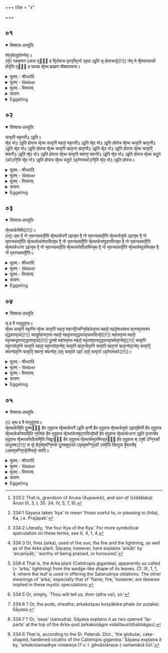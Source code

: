 +++
title = "४"

+++


## ०१


<details open><summary>विश्वास-प्रस्तुतिः</summary>

श्वेत᳘केतुर्हारुणेयः᳘॥  
(यो᳘) यक्ष्य᳘माण ऽआस त᳘ᳫँ᳘ ह पि᳘तोवाच का᳘नृत्वि᳘जो ऽवृथा ऽइ᳘ति स᳘ होवाचायं᳘[[!!]] न्वेव᳘ मे व्वै᳘श्वावसव्यो होते᳘ति त᳘ᳫँ᳘ ह पप्रच्छ व्वे᳘त्थ ब्राह्मण व्वैश्वावसव्य॥
</details>

<details><summary>मूलम् - श्रीधरादि</summary>

श्वेत᳘केतुर्हारुणेयः᳘॥  
(यो᳘) यक्ष्य᳘माण ऽआस त᳘ᳫँ᳘ ह पि᳘तोवाच का᳘नृत्वि᳘जो ऽवृथा ऽइ᳘ति स᳘ होवाचायं᳘[[!!]] न्वेव᳘ मे व्वै᳘श्वावसव्यो होते᳘ति त᳘ᳫँ᳘ ह पप्रच्छ व्वे᳘त्थ ब्राह्मण व्वैश्वावसव्य॥
</details>

<details><summary>मूलम् - Weber</summary>

श्वेत᳘केतुर्हारुणेयः᳟॥  
यक्ष्य᳘माण आस त᳘ᳫं᳘ ह पिॗतोवाच का᳘नृत्वि᳘जोऽवृथा इ᳘ति स᳘ होवाचाॗयं न्वेव᳘ मे वै᳘श्वावसव्यो होते᳘ति त᳘ᳫं᳘ ह पप्रछ वे᳘त्थ ब्राह्मण वैश्वावसव्य॥
</details>

<details><summary>मूलम् - विस्वरम्</summary>

श्वेतकेतुर्हारुणेयो यक्ष्यमाण आस । तं ह पितोवाच- कानृत्विजो ऽवृथा इति । स होवाच- अयं न्वेव मे वैश्वावसव्यो होतेति । तं ह पप्रच्छ- वेत्थ ब्राह्मण वैश्वावसव्य ॥ १ ॥ 
</details>

<details><summary>सायणः</summary>

उत्तरब्राह्मणे ऽग्निवाय्वादित्यपुरुषाणामोषधि-वनस्पत्युदकचन्द्रपशूनां च बहुविधनामव्यपदेश्यत्वेन स्तुतिः । तत्रापि पुरुषस्यार्करूपतया च स्तुतिरनेकैः प्रश्नप्रतिवचनैः प्रतिपाद्यते । तौ प्रष्टृप्रतिवक्तारौ दर्शयितुं तत्प्रसङ्गमादावाह- **श्वेतकेतुर्हारुणेय** इति । पूर्वं 'श्वेतकेतुः' नाम 'यक्ष्यमाणो' बभूव । 'तम्' पुत्रं 'पिता' उक्तवान् । हे पुत्र ! 'कान्' कीदृशान् 'ऋत्विजः' वृत्तवानसीति- पितुर्वचनम् । 'स होवाच' इत्यादिना श्वेतकेतुः 'अयं न्वेव मे वैश्वावसव्यो होता' वैश्वावसव्यनामको होता वृत इति उक्तवान् । 'तं ह पप्रच्छ वेत्थ ब्राह्मण' इत्यादिना होतारं प्रति पितुः प्रश्नः ॥ १ ॥ 
</details>

<details><summary>Eggeling</summary>

1. Śvetaketu Āruṇeya [^egg_638], once upon a time, was about to offer sacrifice. His father said to him, 'What priests hast thou chosen to officiate?' He said, 'This Vaiśvāvasavya here is my Hotr̥.' He asked him, 'Knowest thou, Brāhmaṇa Vaiśvāvasavya,--

[^egg_638]: 333:2 That is, grandson of Aruṇa (Aupaveśi), and son of (Uddālaka) Āruṇi (II, 3, I, 35. 34; IV, 5, 7, 9).
</details>


## ०२


<details open><summary>विश्वास-प्रस्तुतिः</summary>

चत्वा᳘रि महा᳘न्ती३ ऽइ᳘ति॥  
व्वे᳘द भो३ ऽइ᳘ति होवाच व्वे᳘त्थ चत्वा᳘रि महतां᳘ महा᳘न्ती३ ऽइ᳘ति व्वे᳘द भो३ ऽइ᳘ति होवोच व्वे᳘त्थ चत्वा᳘रि व्व्रता᳘नी३ ऽइ᳘ति व्वे᳘द भो३ ऽइ᳘ति होवाच व्वे᳘त्थ चत्वा᳘रि व्व्रता᳘नां व्व्रता᳘नी३ ऽइ᳘ति व्वे᳘द भो३ ऽइ᳘ति होवाच व्वे᳘त्थ चत्वा᳘रि᳘ क्यानी३ ऽइ᳘ति व्वे᳘द भो३ ऽइ᳘ति होवाच व्वे᳘त्थ चत्वा᳘रि क्यानां᳘ क्यानी३ ऽइ᳘ति व्वे᳘द भो३ ऽइ᳘ति होवाच व्वे᳘त्थ चतु᳘रो ऽर्का३नि᳘ति व्वे᳘द भो३ ऽइ᳘ति होवाच व्वे᳘त्थ चतु᳘रो ऽर्का᳘णामर्का३नि᳘ति व्वे᳘द भो३ ऽइ᳘ति होवाच॥
</details>

<details><summary>मूलम् - श्रीधरादि</summary>

चत्वा᳘रि महा᳘न्ती३ ऽइ᳘ति॥  
व्वे᳘द भो३ ऽइ᳘ति होवाच व्वे᳘त्थ चत्वा᳘रि महतां᳘ महा᳘न्ती३ ऽइ᳘ति व्वे᳘द भो३ ऽइ᳘ति होवोच व्वे᳘त्थ चत्वा᳘रि व्व्रता᳘नी३ ऽइ᳘ति व्वे᳘द भो३ ऽइ᳘ति होवाच व्वे᳘त्थ चत्वा᳘रि व्व्रता᳘नां व्व्रता᳘नी३ ऽइ᳘ति व्वे᳘द भो३ ऽइ᳘ति होवाच व्वे᳘त्थ चत्वा᳘रि᳘ क्यानी३ ऽइ᳘ति व्वे᳘द भो३ ऽइ᳘ति होवाच व्वे᳘त्थ चत्वा᳘रि क्यानां᳘ क्यानी३ ऽइ᳘ति व्वे᳘द भो३ ऽइ᳘ति होवाच व्वे᳘त्थ चतु᳘रो ऽर्का३नि᳘ति व्वे᳘द भो३ ऽइ᳘ति होवाच व्वे᳘त्थ चतु᳘रो ऽर्का᳘णामर्का३नि᳘ति व्वे᳘द भो३ ऽइ᳘ति होवाच॥
</details>

<details><summary>मूलम् - Weber</summary>

चत्वा᳘रि महा᳘न्ती३ इ᳘ति॥  
वे᳘द भो३ इ᳘ति होवाच वे᳘त्थ चत्वा᳘रि महता᳘म् महा᳘न्ती३ इ᳘ति वे᳘द भो३ इ᳘ति होवोच वे᳘त्थ चत्वा᳘रि व्रता᳘नि३ इ᳘ति वे᳘द भो३ इ᳘ति होवाच वे᳘त्थ चत्वा᳘रि व्रता᳘नां व्रता᳘नी३ इ᳘ति वे᳘द भो३ इ᳘ति होवाच वे᳘त्थ चत्वा᳘रिॗ क्यानी३ इ᳘ति वे᳘द भो३ इ᳘ति होवाच वे᳘त्थ चत्वा᳘रि क्यानांॗ क्यानी३ इ᳘ति वे᳘द भो३ इ᳘ति होवाच वे᳘त्थ चतु᳘रोऽर्का३नि᳘ति वे᳘द भो३ इ᳘ति होवाच वे᳘त्थ चतु᳘रोऽर्का᳘णामर्का३नि᳘ति वे᳘द भो३ इ᳘ति होवाच॥
</details>

<details><summary>मूलम् - विस्वरम्</summary>

चत्वारि महान्ती ३ इति- वेद भो३ इति होवाच । वेत्थ चत्वारि महतां महान्ती ३ इति- वेद भो३ इति होवाच । वेत्थ चत्वारि व्रतानी ३ इति- वेद भो३ इति होवाच । वेत्थ चत्वारि व्रतानां व्रतानी ३ इति- वेद भो३ इति होवाच । वेत्थ चत्वारि क्यानी३ इति- वेद भो३ ऽइति होवाच । वेत्थ चत्वारि क्यानां क्यानी३ इति- वेद भो३ इति होवाच । वेत्थ चतुरो ऽर्का ३ निति- वेद भो३ इति होवाच । वेत्थ चतुरो ऽर्काणामर्का३निति- वेद भो ३ इति होवाच ॥ २ ॥ 
</details>

<details><summary>सायणः</summary>

'चत्वारि' चतुःसंख्यानि 'महान्ति' सर्वेभ्यो ऽपि महान्ति वस्तूनि हे होतः ! 'वेत्थ' अपि जानासि इति । महान्तीत्यत्र प्रश्नार्थे विचार्यमाणानां प्लुतः 'वेद भोः' अत्र प्रतिवचने ऽर्थे प्लुतः । तानि त्वया पृष्टानि महान्ति वेद जानामीति होतुर्वाक्यस्यार्थः । एवमुत्तराणि "वेत्थ चत्वारि महतां महान्ती३" इत्यादीनि सप्त प्रश्नप्रतिवचनानि व्याख्येयानि । 'वेत्थार्कम्' इति श्वेतकेतोः पित्रा पृष्टो होता स्वयमर्करूपमजानानस्तस्मात्पितुः सकाशादेव संजिज्ञासुराह- **अथ वै नो भवान्वक्ष्यती**ति । 'नः' अस्माकं 'भवान्' 'वक्ष्यति' तमर्कमुपदिश इति होतुर्विज्ञापनम् । एवं 'वेत्थार्कपर्णे' इत्यादयः सप्त पर्याया व्याख्येयाः । पूर्वाणि पितुः प्रश्नवचनानि, उत्तराणि तत्सकाशाद्धोतुर्विद्याग्रहणप्रार्थनावाक्यानि ॥ २ ॥ ३ ॥
</details>

<details><summary>Eggeling</summary>

2. The four great (things)?'--'I know them, sir,' he said.--'Knowest thou the four great ones of the great?'--'I know them, sir,' he said.--'Knowest thou the four rites (vrata)?'--'I know them, sir,' he said.--'Knowest thou the four rites of rites?'--'I know them, sir,' he said.--'Knowest thou the

four relating to Ka [^egg_639]?'--'I know them, sir,' he said.--'Knowest thou the four deepest of those relating to Ka [^egg_640]?'--'I know them, sir,' he said.--'Knowest thou the four flames [^egg_641]?'--'I know them, sir,' he said.--'Knowest thou the four flames of flames?'--'I know them, sir,' he said.

[^egg_639]: 334:1 Sāyaṇa takes 'kya' to mean 'those useful to, or pleasing to (hita), Ka, i.e. Prajāpati.'

[^egg_640]: 334:2 Literally, 'the four Kya of the Kya.' For more symbolical speculation on these terms, see X, 4, 1, 4.

[^egg_641]: 334:3 Or, fires (arka), used of the sun, the fire and the lightning, as well as of the Arka plant. Sāyaṇa, however, here explains 'arkāḥ' by 'arcanīyāḥ,' 'worthy of being praised, or honoured.'
</details>


## ०३


<details open><summary>विश्वास-प्रस्तुतिः</summary>

व्वे᳘त्थार्कमिति[[!!]]॥  
(त्य᳘) अ᳘थ वै᳘ नो भ᳘वान्वक्ष्यती᳘ति व्वे᳘त्थार्कपर्णे ऽइत्य᳘थ वै᳘ नो भ᳘वान्वक्ष्यती᳘ति व्वे᳘त्थार्कपुष्पे ऽइत्य᳘थ वै᳘ नो भ᳘वान्वक्ष्यती᳘ति व्वे᳘त्थार्ककोश्यावित्य᳘थ वै᳘ नो भ᳘वान्वक्ष्यती᳘ति व्वे᳘त्थार्कसमुद्गावित्य᳘थ वै᳘ नो भ᳘वान्वक्ष्यती᳘ति व्वे᳘त्थार्कधाना ऽइत्य᳘थ वै᳘ नो भ᳘वान्वक्ष्यती᳘ति व्वे᳘त्थार्काष्ठीलामित्य᳘थ वै᳘ नो भ᳘वान्वक्ष्यती᳘ति व्वे᳘त्थार्कमूलमित्य᳘थ वै᳘ नो भ᳘वान्वक्ष्यती᳘ति॥
</details>

<details><summary>मूलम् - श्रीधरादि</summary>

व्वे᳘त्थार्कमिति[[!!]]॥  
(त्य᳘) अ᳘थ वै᳘ नो भ᳘वान्वक्ष्यती᳘ति व्वे᳘त्थार्कपर्णे ऽइत्य᳘थ वै᳘ नो भ᳘वान्वक्ष्यती᳘ति व्वे᳘त्थार्कपुष्पे ऽइत्य᳘थ वै᳘ नो भ᳘वान्वक्ष्यती᳘ति व्वे᳘त्थार्ककोश्यावित्य᳘थ वै᳘ नो भ᳘वान्वक्ष्यती᳘ति व्वे᳘त्थार्कसमुद्गावित्य᳘थ वै᳘ नो भ᳘वान्वक्ष्यती᳘ति व्वे᳘त्थार्कधाना ऽइत्य᳘थ वै᳘ नो भ᳘वान्वक्ष्यती᳘ति व्वे᳘त्थार्काष्ठीलामित्य᳘थ वै᳘ नो भ᳘वान्वक्ष्यती᳘ति व्वे᳘त्थार्कमूलमित्य᳘थ वै᳘ नो भ᳘वान्वक्ष्यती᳘ति॥
</details>

<details><summary>मूलम् - Weber</summary>

वे᳘त्थार्कमि᳘ति॥  
अ᳘थ वै᳘ नो भ᳘वान्वक्ष्यती᳘ति वे᳘त्थार्कपर्णे इत्य᳘थ वै᳘ नो भ᳘वान्वक्ष्यती᳘ति वेत्थार्कपुष्पे इत्य᳘थ वै᳘ नो भ᳘वान्वक्ष्यती᳘ति वे᳘त्थार्ककोश्यावित्य᳘थ वै᳘ नो भ᳘वान्वक्ष्यती᳘ति वे᳘त्थार्कसमुद्गावित्य᳘थ वै᳘ नो भ᳘वान्वक्ष्यती᳘ति वे᳘त्थार्कधाना इत्य᳘थ वै नो भ᳘वान्वक्ष्यती᳘ति वे᳘त्थार्काष्ठीलामित्य᳘थ वै᳘ नो भ᳘वान्वक्ष्यती᳘ति वे᳘त्थार्कमूलमित्य᳘थ वै᳘ नो भ᳘वान्वक्ष्यती᳘ति॥
</details>

<details><summary>मूलम् - विस्वरम्</summary>

वेत्थार्कमिति । अथ वै नो भवान्वक्ष्यतीति । वेत्थार्कपर्णे इति । अथ वै नो भवान्वक्ष्यतीति । वेत्थार्कपुष्पे इति । अथ वै नो भवान्वक्ष्यतीति । वेत्थार्ककोश्याविति । अथ वै नो भवान्वक्ष्यतीति । वेत्थार्कसमुद्गाविति । अथ वै नो भवान्वक्ष्यतीति । वेत्थार्कधाना इति । अथ वै नो भवान्वक्ष्यतीति । वेत्थार्काष्ठीलामिति । अथ वै नो भवान्वक्ष्यतीति । वेत्थार्कमूलमिति । अथ वै नो भवान्वक्ष्यतीति ॥ ३ ॥ 
</details>

<details><summary>सायणः</summary>

[व्याख्यानं द्वितीये]
</details>

<details><summary>Eggeling</summary>

3. 'Knowest thou the Arka [^egg_642]?'--'Nay, but thou wilt teach us [^egg_643], sir!'--'Knowest thou the two Arka-leaves?'--'Nay, but thou wilt teach us, sir!'--'Knowest thou the two Arka-flowers?'--'Nay, but thou wilt teach us, sir!'--'Knowest thou the two pod-leaves [^egg_644] of the Arka?'--'Nay, but thou wilt teach us, sir!'--Knowest thou the two coops [^egg_645] of the Arka?'--'Nay, but thou wilt teach us, sir!'--'Knowest thou the Arka-grains?'--'Nay, but thou wilt teach us, sir!'--'Knowest thou the bulge [^egg_646] of

[^egg_642]: 334:4 That is, the Arka plant (Calotropis gigantea), apparently so called (= 'arka,' lightning) from the wedge-like shape of its leaves. Cf. IX, 1, 1, 4, where the leaf is used in offering the Śatarudriya oblations. The other meanings of 'arka,' especially that of 'flame, fire,' however, are likewise implied in these mystic speculations.

[^egg_643]: 334:5 Or, simply, 'Thou wilt tell us, then (atha vai), sir.'

[^egg_644]: 334:6 ? Or, the pods, sheaths; arkakośyau kośyākāre phale (or puṭake). Sāyaṇa.

[^egg_645]: 334:7 ? Or, 'seas' (samudra). Sāyaṇa explains it as two opened 'lip-parts' at the top of the Arka-pod (arkakośāgre vidalitaushṭḥabhāgau).

[^egg_646]: 334:8 That is, according to the St. Petersb. Dict., 'the globular, cake-shaped, hardened cicatrix of the Calotropis gigantea.' Sāyaṇa  explains it by, 'arkakośamadhye vistareṇa (? v. l. gihvāstāraṇa-) vartamānā tūlī.'

the Arka?'--'Nay, but thou wilt teach us, sir!'--'Knowest thou the root of the Arka?'--'Nay, but thou wilt teach us, sir!'
</details>


## ०४


<details open><summary>विश्वास-प्रस्तुतिः</summary>

स᳘ ह वै यत्त᳘दुवा᳘च॥  
व्वे᳘त्थ चत्वा᳘रि महा᳘न्ति व्वे᳘त्थ चत्वा᳘रि महतां᳘ महान्ती᳘त्यग्नि᳘र्महांस्त᳘स्य महतो᳘ महदो᳘षधयश्च व्व᳘नस्प᳘तयश्च त᳘द्ध्यस्या᳘न्नं[[!!]] व्वायु᳘र्महांस्त᳘स्य महतो᳘ महदा᳘पस्त᳘द्ध्यस्या᳘न्नमादित्यो᳘[[!!]] महांस्त᳘स्य महतो᳘ मह᳘च्चन्द्र᳘मास्त᳘द्ध्यस्या᳘न्नं[[!!]] पु᳘रुषो महांस्त᳘स्य महतो᳘ मह᳘त्पश᳘वस्त᳘द्ध्यस्या᳘न्नमेता᳘न्येव᳘[[!!]] चत्वा᳘रि महा᳘न्त्येता᳘नि चत्वा᳘रि महतां᳘ महा᳘न्त्येता᳘न्येव᳘ चत्वा᳘रि व्व्रता᳘न्येता᳘नि चत्वा᳘रि व्व्रता᳘नां व्व्रता᳘न्येता᳘न्येव᳘ चत्वा᳘रि᳘ क्यान्येता᳘नि चत्वा᳘रि᳘ क्यानां᳘ क्यान्येत᳘ ऽएव᳘ चत्वा᳘रो ऽर्का᳘ ऽएते᳘ चत्वा᳘रो ऽर्का᳘णामर्काः[[!!]]॥
</details>

<details><summary>मूलम् - श्रीधरादि</summary>

स᳘ ह वै यत्त᳘दुवा᳘च॥  
व्वे᳘त्थ चत्वा᳘रि महा᳘न्ति व्वे᳘त्थ चत्वा᳘रि महतां᳘ महान्ती᳘त्यग्नि᳘र्महांस्त᳘स्य महतो᳘ महदो᳘षधयश्च व्व᳘नस्प᳘तयश्च त᳘द्ध्यस्या᳘न्नं[[!!]] व्वायु᳘र्महांस्त᳘स्य महतो᳘ महदा᳘पस्त᳘द्ध्यस्या᳘न्नमादित्यो᳘[[!!]] महांस्त᳘स्य महतो᳘ मह᳘च्चन्द्र᳘मास्त᳘द्ध्यस्या᳘न्नं[[!!]] पु᳘रुषो महांस्त᳘स्य महतो᳘ मह᳘त्पश᳘वस्त᳘द्ध्यस्या᳘न्नमेता᳘न्येव᳘[[!!]] चत्वा᳘रि महा᳘न्त्येता᳘नि चत्वा᳘रि महतां᳘ महा᳘न्त्येता᳘न्येव᳘ चत्वा᳘रि व्व्रता᳘न्येता᳘नि चत्वा᳘रि व्व्रता᳘नां व्व्रता᳘न्येता᳘न्येव᳘ चत्वा᳘रि᳘ क्यान्येता᳘नि चत्वा᳘रि᳘ क्यानां᳘ क्यान्येत᳘ ऽएव᳘ चत्वा᳘रो ऽर्का᳘ ऽएते᳘ चत्वा᳘रो ऽर्का᳘णामर्काः[[!!]]॥
</details>

<details><summary>मूलम् - Weber</summary>

स᳘ ह वै यत्त᳘दुवा᳘च॥  
वे᳘त्थ चत्वा᳘रि महा᳘न्ति वे᳘त्थ चत्वा᳘रि महता᳘म् महान्ती᳘त्यग्नि᳘र्महांस्त᳘स्य महतो᳘ महदो᳘षधयश्च व᳘नस्प᳘तयश्च तद्ध्य᳘स्या᳘न्नं वायु᳘र्महांस्त᳘स्य महतो᳘ महदा᳘पस्तद्ध्य᳘स्या᳘न्नमादित्यो᳘ महांस्त᳘स्य महतो᳘ मह᳘च्चन्द्र᳘मास्तद्ध्य᳘स्या᳘न्नम् पु᳘रुषो महांस्त᳘स्य महतो᳘ मह᳘त्पश᳘वस्तद्ध्य᳘स्या᳘न्नमेता᳘न्येव᳘ चत्वा᳘रि महा᳘न्त्येता᳘नि चत्वा᳘रि महता᳘म् महा᳘न्त्येता᳘न्येव᳘ चत्वा᳘रि व्रता᳘न्येता᳘नि चत्वा᳘रि व्रता᳘नां व्रता᳘न्येता᳘न्येव᳘ चत्वा᳘रिॗ क्यान्येता᳘नि चत्वा᳘रिॗ क्यानांॗ क्यान्येत᳘ एव᳘ चत्वा᳘रोऽर्का᳘ एते᳘ चत्वा᳘रोऽर्का᳘णामर्काः᳟॥
</details>

<details><summary>मूलम् - विस्वरम्</summary>

स ह वै यत्तदुवाच- वेत्थ चत्वारि महान्ति, वेत्थ चत्वारि महतां महान्ति- इति । अग्निर्महान्- तस्य महतो महदोषधयश्च वनस्पतयश्च- तद्ध्यस्यान्नम् । वायुर्महान्- तस्य महतो महदापः- तद्ध्यस्यान्नम् । आदित्यो महान्- तस्य महतो महच्चन्द्रमाः- तद्ध्यस्यान्नम् । पुरुषो महान्- तस्य महतो महत्पशवः- तद्ध्यस्यान्नम्। एतान्येव चत्वारि महान्ति, एतानि चत्वारि महतां महान्ति । एतान्येव चत्वारि व्रतानि, एतानि चत्वारि व्रतानां व्रतानि । एतान्येव चत्वारि क्यानि, एतानि चत्वारि क्यानां क्यानि । एत एव चत्वारो ऽर्काः, एते चत्वारो ऽर्काणामर्काः ॥ ४ ॥
</details>

<details><summary>सायणः</summary>

वेत्थ चत्वारि महान्तीत्यादेः प्रश्नसमुदायस्याग्न्यादिकमर्थं श्रुतिः स्वयं विरादयति- **स ह वै यत्तदुवाच वेत्थ चत्वारि महान्ती**ति । यदुवाच पिता तस्यार्थो ऽयमिति 'अग्निर्महान्' इत्यादिनोच्यते । तत्र महच्छब्देन अग्निवाय्वादित्यपुरुषाश्चत्वार उच्यन्ते । 'महतां महान्ति' इति पदेन महतामग्निवाय्वादित्यपुरुषाणामुपजीव्या ओषधि-वनस्पत्युदकचन्द्रपशवश्चत्वार उच्यन्ते । एतेषामोषध्यादीनामग्न्यादिभिरुपजीव्यत्वात्तेषां महच्छब्दवाच्यानामपि एतान्योषध्यादीनि महतां महान्तीत्युच्यन्ते । यो हि उपजीव्यः स महानिति व्यवह्रियते । उक्तमग्निवाय्वादिकमोषधिवनस्पत्युदकादिकं च उत्तरेषां चत्वारि व्रतानीत्यादीनां वाक्यानां क्रमेणार्था इति निरूपयति- **एतान्येव चत्वारीत्यादिना अर्काणामर्काः** इत्यन्तेन । 'क्यानि' । कः प्रजापतिस्तस्मै हितानि क्यानि । 'अर्काः' अर्चनीयाः ॥ ४ ॥ 
</details>

<details><summary>Eggeling</summary>

4. Now, when he said, 'Knowest thou the four great (things)? Knowest thou the four great of the great?'--the great one is Agni (the fire), and the great (thing) of that great one are the plants and trees, for they are his food; and the great one is Vāyu (the wind), and the great (thing) of that great one are the waters, for they are his (the wind's) food; and the great one is Āditya (the sun), and the great (thing) of that great one is the moon, for that is his food; and the great one is Man, and the great (thing) of that great one is cattle, for they are his food:--these are the four great things, these the four great of the great;--these are the four rites, these the four rites of rites;--these are the four relating to Ka, these the four deepest relating to Ka;--these are the four flames, these the four flames of flames.
</details>


## ०५


<details open><summary>विश्वास-प्रस्तुतिः</summary>

(ऽ) अ᳘थ ह वै यत्त᳘दुवा᳘च॥  
व्वे᳘त्थार्कमि᳘ति पु᳘रुषᳫँ᳭ हैव त᳘दुवाच व्वे᳘त्थार्कपर्णे ऽइ᳘ति क᳘र्णौ हैव त᳘दुवाच व्वे᳘त्थार्कपुष्पे ऽइत्य᳘क्षिणी हैव त᳘दुवाच व्वे᳘त्थार्ककोश्यावि᳘ति ना᳘सिके हैव त᳘दुवाच व्वे᳘त्थार्कसमुद्गावित्यो᳘ष्ठौ हैव त᳘दुवाच व्वे᳘त्थार्कधाना ऽइ᳘ति द᳘न्तान्हैव त᳘दुवाच व्वे᳘त्थार्काष्ठीलामि᳘ति जिह्वा᳘ᳫँ᳘ हैव त᳘दुवाच व्वे᳘त्थार्कमूलमित्य᳘न्नᳫँ᳭ हैव त᳘दुवाच स᳘ ऽए᳘षो ऽग्नि᳘रर्को यत्पुरुषः[[!!]] स यो᳘ हैत᳘मेव᳘मग्नि᳘मर्कं पु᳘रुषमुपा᳘स्ते ऽय᳘मह᳘मग्नि᳘र᳘र्को ऽस्मी᳘ति व्विद्य᳘या है᳘वास्यैष᳘ ऽआत्म᳘न्नग्नि᳘रर्क᳘श्चितो᳘ भवति॥
</details>

<details><summary>मूलम् - श्रीधरादि</summary>

(ऽ) अ᳘थ ह वै यत्त᳘दुवा᳘च॥  
व्वे᳘त्थार्कमि᳘ति पु᳘रुषᳫँ᳭ हैव त᳘दुवाच व्वे᳘त्थार्कपर्णे ऽइ᳘ति क᳘र्णौ हैव त᳘दुवाच व्वे᳘त्थार्कपुष्पे ऽइत्य᳘क्षिणी हैव त᳘दुवाच व्वे᳘त्थार्ककोश्यावि᳘ति ना᳘सिके हैव त᳘दुवाच व्वे᳘त्थार्कसमुद्गावित्यो᳘ष्ठौ हैव त᳘दुवाच व्वे᳘त्थार्कधाना ऽइ᳘ति द᳘न्तान्हैव त᳘दुवाच व्वे᳘त्थार्काष्ठीलामि᳘ति जिह्वा᳘ᳫँ᳘ हैव त᳘दुवाच व्वे᳘त्थार्कमूलमित्य᳘न्नᳫँ᳭ हैव त᳘दुवाच स᳘ ऽए᳘षो ऽग्नि᳘रर्को यत्पुरुषः[[!!]] स यो᳘ हैत᳘मेव᳘मग्नि᳘मर्कं पु᳘रुषमुपा᳘स्ते ऽय᳘मह᳘मग्नि᳘र᳘र्को ऽस्मी᳘ति व्विद्य᳘या है᳘वास्यैष᳘ ऽआत्म᳘न्नग्नि᳘रर्क᳘श्चितो᳘ भवति॥
</details>

<details><summary>मूलम् - Weber</summary>

अ᳘थ ह वै यत्त᳘दुवा᳘च॥  
वे᳘त्थार्कमि᳘ति पु᳘रुषᳫं हैव त᳘दुवाच॥  
वे᳘त्थार्कपर्णे इ᳘ति क᳘र्णौ हैव त᳘दुवाच वे᳘त्थार्कपुष्पे इत्य᳘क्षिणी हैव त᳘दुवाच वे᳘त्थार्ककोश्यावि᳘ति ना᳘सिके हैव त᳘दुवाच वे᳘त्थार्कसमुद्गावित्यो᳘ष्ठौ हैव त᳘दुवाच वे᳘त्थार्कधाना इ᳘ति द᳘न्तान्हैव त᳘दुवाच वे᳘त्थार्काष्ठीलामि᳘ति जिह्वा᳘ᳫं᳘ हैव त᳘दुवाच वे᳘त्थार्कमूलमित्य᳘न्नᳫं हैव त᳘दुवाच स᳘ एॗषोऽग्नि᳘रर्को यत्पु᳘रुषः स यो᳘ हैत᳘मेव᳘मग्नि᳘मर्कम् पु᳘रुषमुपा᳘स्तेऽय᳘मह᳘मग्नि᳘रॗर्कोऽस्मी᳘ति विद्य᳘या हैॗवास्यैष᳘ आत्म᳘न्नग्नि᳘रर्क᳘श्चितो᳘ भवति॥
</details>

<details><summary>मूलम् - विस्वरम्</summary>

अथ ह वै यत् तदुवाच- वेत्थार्कमिति- पुरुषं हैव तदुवाच । वेत्थार्कपर्णे इति- कर्णौ हैव तदुवाच । वेत्थार्कपुष्पे इति- अक्षिणी हैव तदुवाच । वेत्थार्ककोश्याविति- नासिके हैव तदुवाच । वेत्थार्कसमुद्राविति- ओष्ठौ हैव तदुवाच । वेत्थार्कधाना इति- दन्तान्हैव तदुवाच । वेत्थार्काष्ठीलामिति- जिह्वां हैव तदुवाच । वेत्थार्कमूलमिति- अन्नं हैव तदुवाच । स एषो ऽग्निरर्को यत्पुरुषः । स यो हैतमेवमग्निमर्कं पुरुषमुपास्ते- अयमहमग्निरर्को ऽस्मीति । विद्यया हैवास्यैष आत्मन्नग्निरर्कश्चितो भवति ॥ ५ ॥ 
</details>

<details><summary>सायणः</summary>

"वेत्थार्कमि"त्यादिकस्य प्रश्नस्यार्थं दर्शयति- **अथ ह वै यत्तदुवाच वेत्थार्कमिति पुरुषमि**ति । 'वेत्थार्कमिति' यत् पृष्टस्तत्रार्कपदेन पुरुष एवोक्तः । 'अर्कपर्णे' इति पदेन पुरुषकर्णावुक्तौ । 'कर्णौ' अपि पर्णाकारौ तिष्ठत इति मत्वोक्तम् । 'अर्कपुष्पे' 'इत्यक्षिणी' उक्ते । **अर्ककोश्यावि**ति । कोश्याकारे फलके एतत्पदेन पुरुषनासिके उक्ते । 'अर्ककोश्यौ' अपि नासिकाकृती । **अर्कसमुद्गावि**ति । अर्ककोशाग्रे विदलितौ ओष्ठभागौ । 'धाना' पदेन 'अर्कबीजानि' । **अर्काष्ठीलामि**ति । अर्ककोशमध्ये विस्तरेण वर्तमाना तूली जीह्वामूली । **अर्कमूलमि**ति । इत्यनेन 'अन्नम्' उक्तम् । अन्नं हि पुरुषस्य मूलम् । **स एषो ऽग्निरर्क** इति । अर्कपर्णादिभिर्यः पुरुषो निरूपितः 'सः' 'अग्निरर्कः' । अहंग्रहोपासकस्य फलमाह- **स यो हैतमेवमग्निमर्कमि**ति । 'अग्निम्' 'अर्कम्' पुरुष इत्युपास्ते । अहम् अग्निरर्कः पुरुषो ऽस्मीत्यहंग्रहणम् । अनेन प्रतीकोपासनं न भवतीत्युक्तं भवति । एष उपासको 'विद्यया' एवंरूपज्ञानेनात्मन् स्वशरीरे भाविनि 'अग्निरर्को भवति । अग्न्यर्कात्मको भवतीत्यर्थः ॥ ५ ॥ 

इति श्रीसायणाचार्यविरचिते माधवीये वेदार्थप्रकाशे माध्यन्दिनीयशतपथब्राह्मणभाष्ये दशमकाण्डे तृतीये ऽध्याये चतुर्थं ब्राह्मणम् ॥ (१० । ३ । ४) ॥ 
</details>

<details><summary>Eggeling</summary>

5. And when he said, 'Knowest thou the Arka?' he thereby meant man;--'Knowest thou the two Arka-leaves?' he thereby meant his ears;--'Knowest thou the two Arka-flowers?' he thereby meant his eyes;--'Knowest thou the pod-leaves of the Arka?' he thereby meant his nostrils;--'Knowest thou the two coops of the Arka?' he thereby meant his lips;--'Knowest thou the Arka-grains?' he thereby meant his teeth;--'Knowest thou the bulge of the Arka?' he thereby meant his tongue;--'Knowest thou the root of the Arka?'

he thereby meant his food. Now that Arka, to wit, man, is Agni; and verily, whoso regards Agni as the Arka and the man, in his (altar-) body that Agni, the Arka, will be built up even through the knowledge that 'I here am Agni, the Arka.'
</details>

